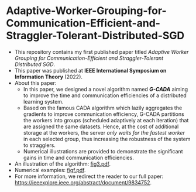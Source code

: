 # Adaptive-Worker-Grouping-for-Communication-Efficient-and-Straggler-Tolerant-Distributed-SGD
- This repository contains my first published paper titled *Adaptive Worker Grouping for Communication-Efficient and Straggler-Tolerant Distributed SGD*.
- This paper was published at **IEEE International Symposium on Information Theory** (2022).
- About this paper:
  - In this paper, we designed a novel algorithm named ***G-CADA*** aiming to improve the time and communication efficiencies of a distributed learning system.
  - Based on the famous CADA algorithm which lazily aggregates the gradients to improve communication efficiency, G-CADA partitions the workers into groups (scheduled adaptively at each iteration) that are assigned the same datasets. Hence, at the cost of additional storage at the workers, the server *only waits for the fastest worker* in each selected group, thus increasing the robustness of the system to stragglers.
  - Numerical illustrations are provided to demonstrate the significant gains in time and communication efficiencies.
- An illustration of the algorithm: [fig3.pdf](https://github.com/user-attachments/files/18185707/fig3.pdf).
- Numerical examples: [figf.pdf](https://github.com/user-attachments/files/18185712/figf.pdf).
- For more information, we redirect the reader to our full paper: https://ieeexplore.ieee.org/abstract/document/9834752.
